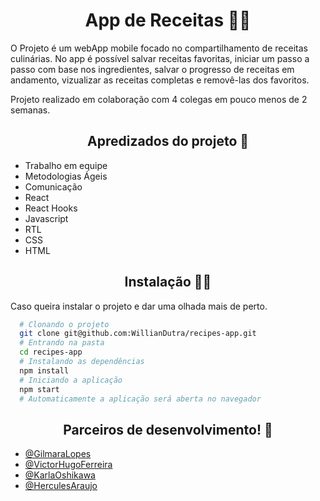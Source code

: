 <h1 align="center"> App de Receitas 🍛🥤 </h1>

<p>
O Projeto é um webApp mobile focado no compartilhamento de receitas culinárias. No app é possível salvar receitas favoritas, iniciar um passo a passo com base nos ingredientes, salvar o progresso de receitas em andamento, vizualizar as receitas completas e removê-las dos favoritos.
</p>

<p>
Projeto realizado em colaboração  com 4 colegas em pouco menos de 2 semanas.

</p>

<h2 align="center"> Apredizados do projeto 📝 </h2>

- Trabalho em equipe
- Metodologias Ágeis
- Comunicação
- React
- React Hooks
- Javascript
- RTL
- CSS
- HTML

<h2 align="center"> Instalação 👨‍💻 </h2>

Caso queira instalar o projeto e dar uma olhada mais de perto.

```bash
  # Clonando o projeto
  git clone git@github.com:WillianDutra/recipes-app.git
  # Entrando na pasta
  cd recipes-app
  # Instalando as dependências
  npm install
  # Iniciando a aplicação
  npm start
  # Automaticamente a aplicação será aberta no navegador
```
<h2 align="center">Parceiros de desenvolvimento! 🚀</h2>

- [@GilmaraLopes](https://github.com/GilmaraLopes)
- [@VictorHugoFerreira](https://github.com/victorhugoferreira)
- [@KarlaOshikawa](https://github.com/karlaoshikawa)
- [@HerculesAraujo](https://github.com/herculesaraujo)
